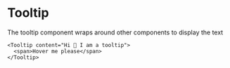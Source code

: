 # Tooltip

The tooltip component wraps around other components to display the text

```vue
<Tooltip content="Hi 👋 I am a tooltip">
  <span>Hover me please</span>
</Tooltip>
```

<TooltipExample />

<script setup>
import TooltipExample from './TooltipExample.vue'
</script>
